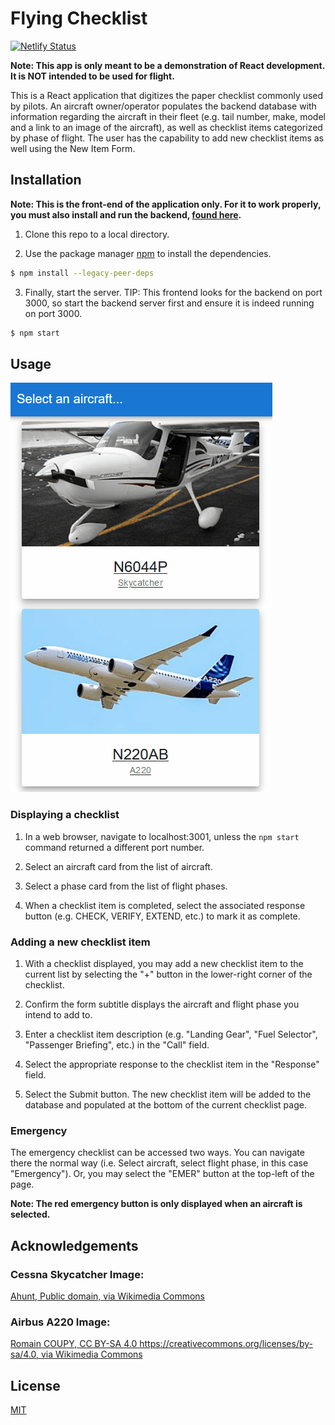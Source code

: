 # Flying Checklist
[![Netlify Status](https://api.netlify.com/api/v1/badges/63103503-bd13-497a-adcf-b5c71094f99c/deploy-status)](https://app.netlify.com/sites/pilotchecklist/deploys)

**Note: This app is only meant to be a demonstration of React development. It is NOT intended to be used for flight.**

This is a React application that digitizes the paper checklist commonly used by pilots. An aircraft owner/operator populates the backend database with information regarding the aircraft in their fleet (e.g. tail number, make, model and a link to an image of the aircraft), as well as checklist items categorized by phase of flight. The user has the capability to add new checklist items as well using the New Item Form.

## Installation

**Note: This is the front-end of the application only. For it to work properly, you must also install and run the backend, [found here](https://github.com/NicMortelliti/checklist-backend).**

1. Clone this repo to a local directory.

2. Use the package manager [npm](https://www.npmjs.com/) to install the dependencies.

```bash
$ npm install --legacy-peer-deps
```

3. Finally, start the server. TIP: This frontend looks for the backend on port 3000, so start the backend server first and ensure it is indeed running on port 3000.

```bash
$ npm start
```

## Usage

![Usage demo](assets/screencasts/UsageDemo.gif)

### Displaying a checklist

1. In a web browser, navigate to localhost:3001, unless the `npm start` command returned a different port number.

2. Select an aircraft card from the list of aircraft.

3. Select a phase card from the list of flight phases.

4. When a checklist item is completed, select the associated response button (e.g. CHECK, VERIFY, EXTEND, etc.) to mark it as complete.

### Adding a new checklist item

1. With a checklist displayed, you may add a new checklist item to the current list by selecting the "+" button in the lower-right corner of the checklist.

2. Confirm the form subtitle displays the aircraft and flight phase you intend to add to.

3. Enter a checklist item description (e.g. "Landing Gear", "Fuel Selector", "Passenger Briefing", etc.) in the "Call" field.

4. Select the appropriate response to the checklist item in the "Response" field.

5. Select the Submit button. The new checklist item will be added to the database and populated at the bottom of the current checklist page.

### Emergency

The emergency checklist can be accessed two ways. You can navigate there the normal way (i.e. Select aircraft, select flight phase, in this case "Emergency"). Or, you may select the "EMER" button at the top-left of the page.

**Note: The red emergency button is only displayed when an aircraft is selected.**

## Acknowledgements

### Cessna Skycatcher Image:

[Ahunt, Public domain, via Wikimedia Commons](https://upload.wikimedia.org/wikipedia/commons/thumb/4/4b/Cessna_162_Skycatcher_N5201K_0998.JPG/320px-Cessna_162_Skycatcher_N5201K_0998.JPG)

### Airbus A220 Image:

[Romain COUPY, CC BY-SA 4.0 <https://creativecommons.org/licenses/by-sa/4.0>, via Wikimedia Commons](https://upload.wikimedia.org/wikipedia/commons/thumb/8/8c/Airbus_A220-300.jpg/320px-Airbus_A220-300.jpg)

## License

[MIT](https://choosealicense.com/licenses/mit/)
